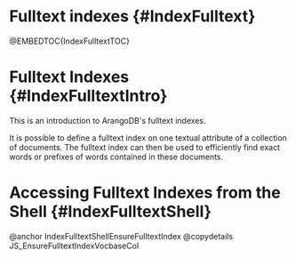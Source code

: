 Fulltext indexes {#IndexFulltext}
=================================

@EMBEDTOC{IndexFulltextTOC}

Fulltext Indexes {#IndexFulltextIntro}
======================================

This is an introduction to ArangoDB's fulltext indexes.

It is possible to define a fulltext index on one textual attribute of a
collection of documents. The fulltext index can then be used to efficiently find
exact words or prefixes of words contained in these documents.

Accessing Fulltext Indexes from the Shell {#IndexFulltextShell}
===============================================================

@anchor IndexFulltextShellEnsureFulltextIndex
@copydetails JS_EnsureFulltextIndexVocbaseCol

